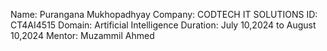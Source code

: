 Name: Purangana Mukhopadhyay 
Company: CODTECH IT SOLUTIONS 
ID: CT4AI4515 
Domain: Artificial Intelligence 
Duration: July 10,2024 to August 10,2024 
Mentor: Muzammil Ahmed
